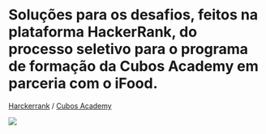 # Soluções para os desafios, feitos na plataforma HackerRank, do processo seletivo para o programa de formação da Cubos Academy em parceria com o iFood.

[Harckerrank](https://www.hackerrank.com/) / [Cubos Academy](https://cubos.academy/)

![](https://media.giphy.com/media/LmNwrBhejkK9EFP504/giphy.gif)
